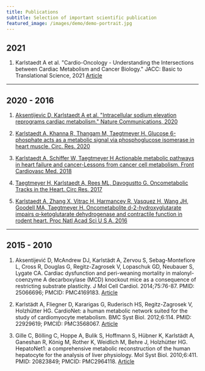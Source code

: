 ```yaml
---
title: Publications
subtitle: Selection of important scientific publication
featured_image: /images/demo/demo-portrait.jpg
---
```


## 2021
1. Karlstaedt A et al. "Cardio-Oncology - Understanding the Intersections between Cardiac Metabolism and Cancer Biology." JACC: Basic to Translational Science, 2021 [Article]()

---
## 2020 - 2016
1. [Aksentijevic D, Karlstaedt A et al. "Intracellular sodium elevation reprograms cardiac metabolism." Nature Communications, 2020](https://doi.org10.1038/s41467-020-18160-x)

2. [Karlstaedt A, Khanna R, Thangam M, Taegtmeyer H. Glucose 6-phosphate acts as a metabolic signal via phosphoglucose isomerase in heart muscle. Circ. Res. 2020](https://pubmed.ncbi.nlm.nih.gov/31698999/)

3. [Karlstaedt A, Schiffer W, Taegtmeyer H Actionable metabolic pathways in heart failure and cancer-Lessons from cancer cell metabolism. Front Cardiovasc Med. 2018](https://www.ncbi.nlm.nih.gov/pmc/articles/PMC6018530/)

4. [Taegtmeyer H, Karlstaedt A, Rees ML, Davogustto G. Oncometabolic Tracks in the Heart. Circ Res. 2017](https://www.ncbi.nlm.nih.gov/pmc/articles/PMC6237182/)

5. [Karlstaedt A, Zhang X, Vitrac H, Harmancey R, Vasquez H, Wang JH, Goodell MA, Taegtmeyer H. Oncometabolite d-2-hydroxyglutarate impairs α-ketoglutarate dehydrogenase and contractile function in rodent heart. Proc Natl Acad Sci U S A. 2016](https://www.ncbi.nlm.nih.gov/pmc/articles/PMC5027422/)

---
## 2015 - 2010
1. Aksentijević D, McAndrew DJ, Karlstädt A, Zervou S, Sebag-Montefiore L, Cross R, Douglas G, Regitz-Zagrosek V, Lopaschuk GD, Neubauer S, Lygate CA. Cardiac dysfunction and peri-weaning mortality in malonyl-coenzyme A decarboxylase (MCD) knockout mice as a consequence of restricting substrate plasticity. J Mol Cell Cardiol. 2014;75:76-87. PMID: 25066696; PMCID: PMC4169183. [Article]()

2. Karlstädt A, Fliegner D, Kararigas G, Ruderisch HS, Regitz-Zagrosek V, Holzhütter HG. CardioNet: a human metabolic network suited for the study of cardiomyocyte metabolism. BMC Syst Biol. 2012;6:114. PMID: 22929619; PMCID: PMC3568067. [Article]()

3. Gille C, Bölling C, Hoppe A, Bulik S, Hoffmann S, Hübner K, Karlstädt A, Ganeshan R, König M, Rother K, Weidlich M, Behre J, Holzhütter HG. HepatoNet1: a comprehensive metabolic reconstruction of the human hepatocyte for the analysis of liver physiology. Mol Syst Biol. 2010;6:411. PMID: 20823849; PMCID: PMC2964118. [Article]()


